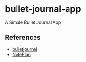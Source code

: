 # bullet-journal-app
A Simple Bullet Journal App

## References

* [bulletjournal](https://bulletjournal.com/pages/app)
* [NotePlan](https://noteplan.co/)
